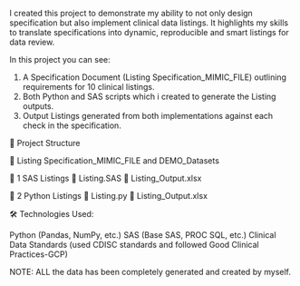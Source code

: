 I created this project to demonstrate my ability to not only design specification but also implement clinical data listings. It highlights my skills to translate specifications into dynamic, reproducible and smart listings for data review.

In this project you can see:

1. A Specification Document (Listing Specification_MIMIC_FILE) outlining requirements for 10 clinical listings. 
2. Both Python and SAS scripts which i created to generate the Listing outputs.
3. Output Listings generated from both implementations against each check in the specification.


📁 Project Structure


 📄 Listing Specification_MIMIC_FILE and DEMO_Datasets

 📂 1 SAS Listings
     📄 Listing.SAS
     📄 Listing_Output.xlsx


 📂 2 Python Listings
     📄 Listing.py
     📄 Listing_Output.xlsx


🛠️ Technologies Used:

Python (Pandas, NumPy, etc.)
SAS (Base SAS, PROC SQL, etc.)
Clinical Data Standards (used CDISC standards and followed Good Clinical Practices-GCP)


NOTE: ALL the data has been completely generated and created by myself.